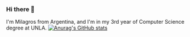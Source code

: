### Hi there 👋

I'm Milagros from Argentina, and I'm in my 3rd year of Computer Science degree at UNLA. 
[![Anurag's GitHub stats](https://github-readme-stats.vercel.app/api?username=anuraghazra)](https://github.com/anuraghazra/github-readme-stats)
